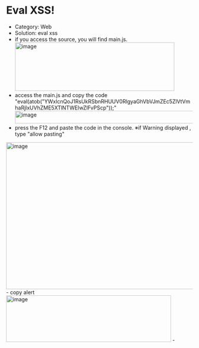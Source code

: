 # Eval XSS!
- Category: Web
- Solution: eval xss
 - if you access the source, you will find main.js.
   <img width="430" height="131" alt="image" src="https://github.com/user-attachments/assets/51802c7f-d2d4-48c5-bf07-5a656aeeb32d" />
 - access the main.js and copy the code "eval(atob("YWxlcnQoJ1RsUkRSbnRHUUV0RlgyaGhVbVJmZEc5ZlVtVmhaRjlxUVhZME5XTlNTWEIwZlFvPScp"));"
   <img width="665" height="34" alt="image" src="https://github.com/user-attachments/assets/ff75443f-8b4a-4b04-92f0-2393feb7c137" />
 -  press the F12 and paste the code in the console. ※if Warning displayed , type "allow pasting"
   <img width="1011" height="397" alt="image" src="https://github.com/user-attachments/assets/f62c5965-33ba-497c-bdc0-aa64287bedef" />
 - copy alert
   <img width="445" height="126" alt="image" src="https://github.com/user-attachments/assets/e6d3475a-0185-4799-b33e-b4dcf5736973" />
 -  
